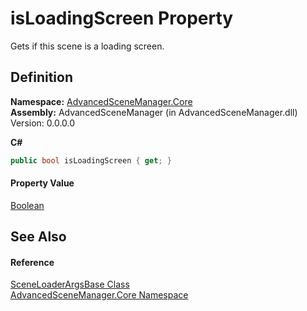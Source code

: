 # isLoadingScreen Property


Gets if this scene is a loading screen.



## Definition
**Namespace:** <a href="N_AdvancedSceneManager_Core">AdvancedSceneManager.Core</a>  
**Assembly:** AdvancedSceneManager (in AdvancedSceneManager.dll) Version: 0.0.0.0

**C#**
``` C#
public bool isLoadingScreen { get; }
```



#### Property Value
<a href="https://learn.microsoft.com/dotnet/api/system.boolean" target="_blank" rel="noopener noreferrer">Boolean</a>

## See Also


#### Reference
<a href="T_AdvancedSceneManager_Core_SceneLoaderArgsBase">SceneLoaderArgsBase Class</a>  
<a href="N_AdvancedSceneManager_Core">AdvancedSceneManager.Core Namespace</a>  
